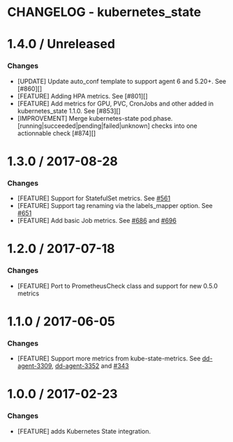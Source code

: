 # CHANGELOG - kubernetes_state

1.4.0 / Unreleased
==================
### Changes

* [UPDATE] Update auto_conf template to support agent 6 and 5.20+. See [#860][]
* [FEATURE] Adding HPA metrics. See [#801][]
* [FEATURE] Add metrics for GPU, PVC, CronJobs and other added in kubernetes_state 1.1.0. See [#853][]
* [IMPROVEMENT] Merge kubernetes-state pod.phase.[running|succeeded|pending|failed|unknown] checks into one actionnable check [#874][]

1.3.0 / 2017-08-28
==================

### Changes

* [FEATURE] Support for StatefulSet metrics. See [#561][]
* [FEATURE] Support tag renaming via the labels_mapper option. See [#651][]
* [FEATURE] Add basic Job metrics. See [#686][] and [#696][]

1.2.0 / 2017-07-18
==================

### Changes

* [FEATURE] Port to PrometheusCheck class and support for new 0.5.0 metrics

1.1.0 / 2017-06-05
==================

### Changes

* [FEATURE] Support more metrics from kube-state-metrics. See [dd-agent-3309](https://github.com/DataDog/dd-agent/pull/3309), [dd-agent-3352](https://github.com/DataDog/dd-agent/pull/3352) and [#343][]

1.0.0 / 2017-02-23
==================

### Changes

* [FEATURE] adds Kubernetes State integration.

<!--- The following link definition list is generated by PimpMyChangelog --->
[#343]: https://github.com/DataDog/integrations-core/issues/343
[#561]: https://github.com/DataDog/integrations-core/issues/561
[#651]: https://github.com/DataDog/integrations-core/issues/651
[#686]: https://github.com/DataDog/integrations-core/issues/686
[#696]: https://github.com/DataDog/integrations-core/issues/696
